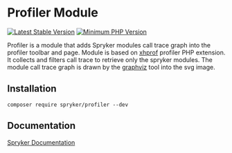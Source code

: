 # Profiler Module
[![Latest Stable Version](https://poser.pugx.org/spryker/profiler/v/stable.svg)](https://packagist.org/packages/spryker/profiler)
[![Minimum PHP Version](https://img.shields.io/badge/php-%3E%3D%208.3-8892BF.svg)](https://php.net/)

Profiler is a module that adds Spryker modules call trace graph into the profiler toolbar and page.
Module is based on [xhprof](https://github.com/longxinH/xhprof) profiler PHP extension.
It collects and filters call trace to retrieve only the spryker modules.
The module call trace graph is drawn by the [graphviz](https://graphviz.org/) tool into the svg image.

## Installation

```
composer require spryker/profiler --dev
```

## Documentation

[Spryker Documentation](https://docs.spryker.com)

